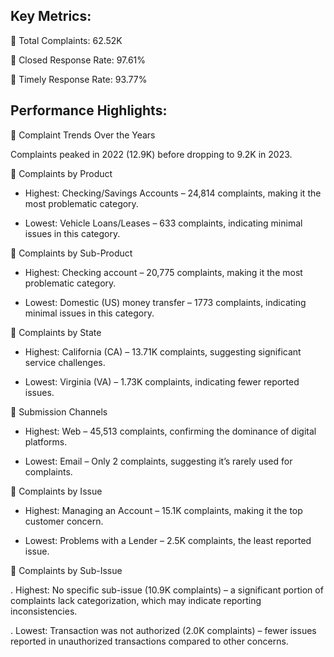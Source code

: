 Key Metrics:
--

📌 Total Complaints: 62.52K

📌 Closed Response Rate: 97.61%

📌 Timely Response Rate: 93.77%

Performance Highlights:
--

🔹 Complaint Trends Over the Years

Complaints peaked in 2022 (12.9K) before dropping to 9.2K in 2023.

🔹 Complaints by Product

  - Highest: Checking/Savings Accounts – 24,814 complaints, making it the most problematic category. 

  - Lowest: Vehicle Loans/Leases – 633 complaints, indicating minimal issues in this category.

🔹 Complaints by Sub-Product

  - Highest: Checking account – 20,775 complaints, making it the most problematic category. 

  - Lowest: Domestic (US) money transfer – 1773 complaints, indicating minimal issues in this category.
 
🔹 Complaints by State

  - Highest: California (CA) – 13.71K complaints, suggesting significant service challenges.

  - Lowest: Virginia (VA) – 1.73K complaints, indicating fewer reported issues.

🔹 Submission Channels

  - Highest: Web – 45,513 complaints, confirming the dominance of digital platforms.

  - Lowest: Email – Only 2 complaints, suggesting it’s rarely used for complaints.

🔹 Complaints by Issue

  - Highest: Managing an Account – 15.1K complaints, making it the top customer concern.

  - Lowest: Problems with a Lender – 2.5K complaints, the least reported issue.

🔹 Complaints by Sub-Issue

. Highest: No specific sub-issue (10.9K complaints) – a significant portion of complaints lack categorization, which may indicate reporting inconsistencies.

. Lowest: Transaction was not authorized (2.0K complaints) – fewer issues reported in unauthorized transactions compared to other concerns.
